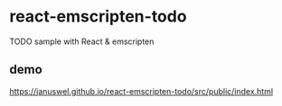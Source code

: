 react-emscripten-todo
=====================

TODO sample with React & emscripten

demo
----

https://januswel.github.io/react-emscripten-todo/src/public/index.html

